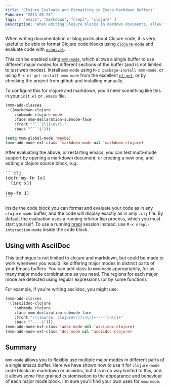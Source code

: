 ```yaml
---
title: "Clojure Evaluate and Formatting in Emacs Markdown Buffers"
Pubdate: "2013-08-26"
tags: [ "emacs", "markdown", "nrepl", "clojure" ]
Description: "When editing Clojure blocks in mardown documents, allow formating and evaluation of code blocks with clojure-mode."
---
```


When writing documentation or blog posts about Clojure code, it is
very useful to be able to format Clojure code blocks using
[`clojure-mode`][clojure-mode] and evaluate code with [`nrepl.el`][nrepl].

This can be enabled using [`mmm-mode`][mmm-mode], which
allows a single buffer to use different major modes for different
sections of the buffer (and is not limited to just web modes).
Install `mmm-mode` using `M-x package-install mmm-mode`,
or using `M-x el-get-install mmm-mode` from the excellent
[`el-get`][el-get], or by checking the project from github and
installing manually.

To configure this for clojure and markdown, you'll
need something like this in your `init.el` or `.emacs` file.

```lisp
(mmm-add-classes
 '((markdown-clojure
    :submode clojure-mode
    :face mmm-declaration-submode-face
    :front "^```clj[\n\r]+"
    :back "^```$")))

(setq mmm-global-mode 'maybe)
(mmm-add-mode-ext-class 'markdown-mode nil 'markdown-clojure)
```

After evaluating the above, or restarting emacs, you can test
multi-mode support by opening a markdown document, or creating a new
one, and adding a clojure source block, e.g.:

<pre>
```clj
(defn my-fn [x]
  (inc x))

(my-fn 1)
```
</pre>

Inside the code block you can format and evaluate your code as in any
`clojure-mode` buffer, and the code will display exactly as in amy `.clj`
file.  By default the evaluation uses a running inferior lisp process, which
you must start yourself.  To use a running [nrepl][nrepl] session instead,
use `M-x nrepl-interaction-mode` inside the code block.

## Using with AsciiDoc

This technique is not limited to clojure and markdown, but could be
made to work whenever you would like differing major modes in distinct
parts of your Emacs buffers.  You can add class to `mmm-mode`
appropriately, for as many major mode combinations as you need.  The
regions for each major mode are detected using regular expressions (or
by some function).

For example, if you're writing asciidoc, you might use:

```lisp
(mmm-add-classes
 '((asciidoc-clojure
    :submode clojure
    :face mmm-declaration-submode-face
    :front "\\[source, clojure\\][\n\r]+----[\n\r]+"
    :back "^----$")))
(mmm-add-mode-ext-class 'adoc-mode nil 'asciidoc-clojure)
(mmm-add-mode-ext-class 'doc-mode nil 'asciidoc-clojure)
```

## Summary

`mmm-mode` allows you to flexibly use multiple major modes in
different parts of a single emacs buffer.  Here we have shown how to
use it for `clojure-mode` code blocks in markdown or asciidoc, but it
is in no way limited to this, and it allows some fine grained
customisation to the appearance and behaviour of each major mode
block. I'm sure you'll find your own uses for `mmm-mode`.

[dirlocals]: http://www.gnu.org/software/emacs/manual/html_node/emacs/Directory-Variables.html "Emacs Directory variales"
[nrepl]: https://github.com/clojure-emacs/nrepl.el "nrepl.el"
[clojure-mode]: https://github.com/clojure-emacs/clojure-mode "clojure-mode"
[el-get]: http://tapoueh.org/emacs/el-get.html "el-get"
[mmm-mode]: https://github.com/purcell/mmm-mode/ "mmm-mode"

